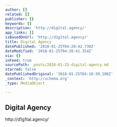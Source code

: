 ```yaml
---
author: []
related: []
publisher: {}
keywords: []
description: 'http://d1g1tal.agency/'
app_links: []
isBasedOnUrl: 'http://d1g1tal.agency/'
title: Digital Agency
datePublished: '2018-01-25T04:20:42.730Z'
dateModified: '2018-01-25T04:20:41.354Z'
via: {}
inFeed: true
sourcePath: _posts/2018-01-25-digital-agency.md
starred: false
datePublishedOriginal: '2018-01-25T04:18:39.108Z'
_context: 'http://schema.org'
_type: MediaObject

---
```

<article style=""><h1>Digital Agency</h1><p>http://d1g1tal.agency/</p></article>